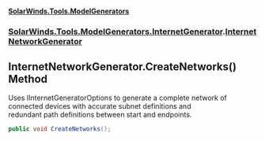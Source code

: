 #### [SolarWinds.Tools.ModelGenerators](index.md 'index')
### [SolarWinds.Tools.ModelGenerators.InternetGenerator](index.md#SolarWinds.Tools.ModelGenerators.InternetGenerator 'SolarWinds.Tools.ModelGenerators.InternetGenerator').[InternetNetworkGenerator](InternetNetworkGenerator.md 'SolarWinds.Tools.ModelGenerators.InternetGenerator.InternetNetworkGenerator')

## InternetNetworkGenerator.CreateNetworks() Method

Uses IInternetGeneratorOptions to generate a complete network of connected devices with accurate subnet definitions and  
redundant path definitions between start and endpoints.

```csharp
public void CreateNetworks();
```